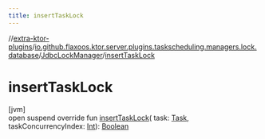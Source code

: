 ```yaml
---
title: insertTaskLock
---
```


//[extra-ktor-plugins](../../../index.md)/[io.github.flaxoos.ktor.server.plugins.taskscheduling.managers.lock.database](../index.md)/[JdbcLockManager](index.md)/[insertTaskLock](insert-task-lock.md)

# insertTaskLock

[jvm]\
open suspend override fun [insertTaskLock](insert-task-lock.md)(
task: [Task](../../io.github.flaxoos.ktor.server.plugins.taskscheduling.tasks/-task/index.md),
taskConcurrencyIndex: [Int](https://kotlinlang.org/api/latest/jvm/stdlib/kotlin/-int/index.md)): [Boolean](https://kotlinlang.org/api/latest/jvm/stdlib/kotlin/-boolean/index.md)





